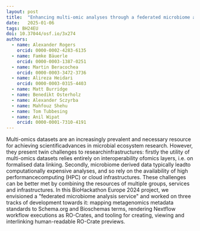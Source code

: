 ```yaml
---
layout: post
title:  "Enhancing multi-omic analyses through a federated microbiome analysis service"
date:   2025-01-06
tags: BH24EU
doi: 10.37044/osf.io/3x274
authors:
  - name: Alexander Rogers
    orcid: 0000-0002-4283-6135
  - name: Famke Bäuerle
    orcid: 0000-0003-1387-0251
  - name: Martin Beracochea
    orcid: 0000-0003-3472-3736
  - name: Alireza Heidari
    orcid: 0000-0003-0315-4403
  - name: Matt Burridge
  - name: Benedikt Osterholz
  - name: Alexander Sczyrba
  - name: Mahfouz Shehu
  - name: Tom Tubbesing
  - name: Anil Wipat
    orcid: 0000-0001-7310-4191
---
```


Multi-omics datasets are an increasingly prevalent and necessary resource for achieving scientificadvances in microbial ecosystem research. However, they present twin challenges to researchinfrastructures: firstly the utility of multi-omics datasets relies entirely on interoperability ofomics layers, i.e. on formalised data linking. Secondly, microbiome derived data typically leadto computationally expensive analyses, and so rely on the availability of high performancecomputing (HPC) or cloud infrastructures. These challenges can be better met by combining the resources of multiple groups, services and infrastructures. In this BioHackathon Europe 2024 project, we envisioned a "federated microbiome analysis service" and worked on three tracks of development towards it: mapping metagenomics metadata standards to Schema.org and Bioschemas terms, rendering Nextflow workflow executions as RO-Crates, and tooling for creating, viewing and interlinking human-readable RO-Crate previews.


